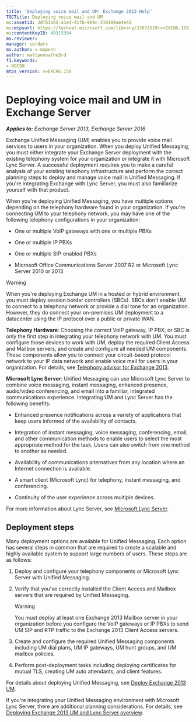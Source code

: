 ```yaml
---
title: 'Deploying voice mail and UM: Exchange 2013 Help'
TOCTitle: Deploying voice mail and UM
ms:assetid: 3df61b62-a1e4-41fb-969c-319189ae4e42
ms:mtpsurl: https://technet.microsoft.com/library/JJ673519(v=EXCHG.150)
ms:contentKeyID: 49315394
ms.reviewer: 
manager: serdars
ms.author: v-mapenn
author: mattpennathe3rd
f1.keywords:
- NOCSH
mtps_version: v=EXCHG.150
---
```


# Deploying voice mail and UM in Exchange Server

_**Applies to:** Exchange Server 2013, Exchange Server 2016_

Exchange Unified Messaging (UM) enables you to provide voice mail services to users in your organization. When you deploy Unified Messaging, you must either integrate your Exchange Server deployment with the existing telephony system for your organization or integrate it with Microsoft Lync Server. A successful deployment requires you to make a careful analysis of your existing telephony infrastructure and perform the correct planning steps to deploy and manage voice mail in Unified Messaging. If you're integrating Exchange with Lync Server, you must also familiarize yourself with that product.

When you're deploying Unified Messaging, you have multiple options depending on the telephony hardware found in your organization. If you're connecting UM to your telephony network, you may have one of the following telephony configurations in your organization:

  - One or multiple VoIP gateways with one or multiple PBXs

  - One or multiple IP PBXs

  - One or multiple SIP-enabled PBXs

  - Microsoft Office Communications Server 2007 R2 or Microsoft Lync Server 2010 or 2013

> [!WARNING]
> When you're deploying Exchange UM in a hosted or hybrid environment, you must deploy session border controllers (SBCs). SBCs don't enable UM to connect to a telephony network or provide a dial tone for an organization. However, they do connect your on-premises UM deployment to a datacenter using the IP protocol over a public or private WAN.

**Telephony Hardware**: Choosing the correct VoIP gateway, IP PBX, or SBC is only the first step in integrating your telephony network with UM. You must configure those devices to work with UM, deploy the required Client Access and Mailbox servers, and create and configure all needed UM components. These components allow you to connect your circuit-based protocol network to your IP data network and enable voice mail for users in your organization. For details, see [Telephony advisor for Exchange 2013](https://docs.microsoft.com/exchange/voice-mail-unified-messaging/telephone-system-integration-with-um/telephony-advisor-for-exchange-2013).

**Microsoft Lync Server**: Unified Messaging can use Microsoft Lync Server to combine voice messaging, instant messaging, enhanced presence, audio/video conferencing, and email into a familiar, integrated communications experience. Integrating UM and Lync Server has the following benefits:

  - Enhanced presence notifications across a variety of applications that keep users informed of the availability of contacts.

  - Integration of instant messaging, voice messaging, conferencing, email, and other communication methods to enable users to select the most appropriate method for the task. Users can also switch from one method to another as needed.

  - Availability of communications alternatives from any location where an Internet connection is available.

  - A smart client (Microsoft Lync) for telephony, instant messaging, and conferencing.

  - Continuity of the user experience across multiple devices.

For more information about Lync Server, see [Microsoft Lync Server](https://docs.microsoft.com/lyncserver/microsoft-lync-server-2013).

## Deployment steps

Many deployment options are available for Unified Messaging. Each option has several steps in common that are required to create a scalable and highly available system to support large numbers of users. These steps are as follows:

1. Deploy and configure your telephony components or Microsoft Lync Server with Unified Messaging.

2. Verify that you've correctly installed the Client Access and Mailbox servers that are required by Unified Messaging.

    > [!WARNING]
    > You must deploy at least one Exchange 2013 Mailbox server in your organization before you configure the VoIP gateways or IP PBXs to send UM SIP and RTP traffic to the Exchange 2013 Client Access servers.

3. Create and configure the required Unified Messaging components including UM dial plans, UM IP gateways, UM hunt groups, and UM mailbox policies.

4. Perform post-deployment tasks including deploying certificates for mutual TLS, creating UM auto attendants, and client features.

For details about deploying Unified Messaging, see [Deploy Exchange 2013 UM](deploy-exchange-2013-um-exchange-2013-help.md).

If you're integrating your Unified Messaging environment with Microsoft Lync Server, there are additional planning considerations. For details, see [Deploying Exchange 2013 UM and Lync Server overview](deploying-exchange-2013-um-and-lync-server-overview-exchange-2013-help.md).
